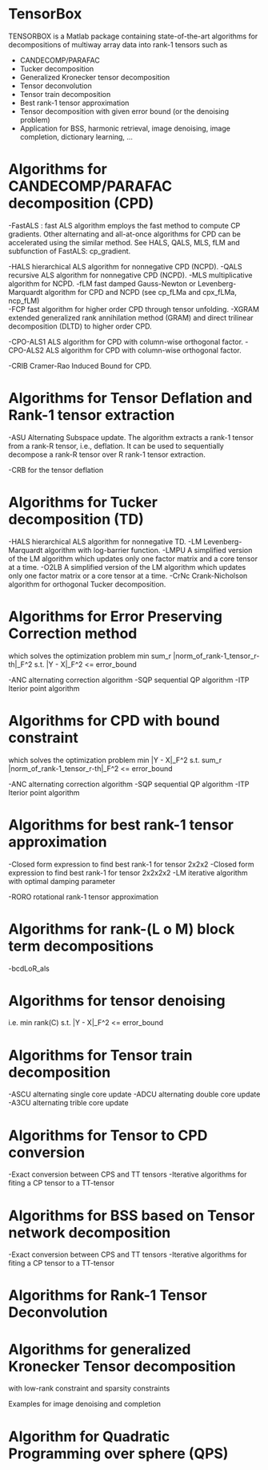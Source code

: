 # TensorBox
TENSORBOX is a Matlab package containing state-of-the-art algorithms
for decompositions of multiway array data into rank-1 tensors such as
  - CANDECOMP/PARAFAC
  - Tucker decomposition
  - Generalized Kronecker tensor decomposition
  - Tensor deconvolution
  - Tensor train decomposition
  - Best rank-1 tensor approximation
  - Tensor decomposition with given error bound (or the denoising problem)
  - Application for BSS, harmonic retrieval, image denoising, image
  completion, dictionary learning, ... 

#  Algorithms for CANDECOMP/PARAFAC decomposition (CPD)

-FastALS :   fast ALS algorithm employs the fast method to compute CP
            gradients. 
            Other alternating and all-at-once algorithms for CPD can be
            accelerated using the similar method. 
            See HALS, QALS, MLS, fLM and subfunction of FastALS:
            cp_gradient. 

-HALS        hierarchical ALS algorithm for nonnegative CPD (NCPD).
-QALS        recursive ALS algorithm for nonnegative CPD (NCPD).
-MLS         multiplicative algorithm for NCPD.
-fLM         fast damped Gauss-Newton or Levenberg-Marquardt algorithm for
            CPD and NCPD
            (see cp_fLMa and cpx_fLMa, ncp_fLM)  
-FCP         fast algorithm for higher order CPD through tensor unfolding.
-XGRAM       extended generalized rank annihilation method (GRAM) and
            direct trilinear decomposition (DLTD) to higher order CPD.
            
-CPO-ALS1    ALS algorithm for CPD with column-wise orthogonal factor.
-CPO-ALS2    ALS algorithm for CPD with column-wise orthogonal factor.

-CRIB       Cramer-Rao Induced Bound for CPD.

#  Algorithms for Tensor Deflation and Rank-1 tensor extraction 
-ASU         Alternating Subspace update. The algorithm extracts a rank-1
            tensor from a rank-R tensor, i.e., deflation. It can be used
            to sequentially decompose a rank-R tensor over R rank-1
            tensor extraction.

-CRB for the tensor deflation

#  Algorithms for Tucker decomposition (TD)
-HALS       hierarchical ALS algorithm for nonnegative TD.
-LM         Levenberg-Marquardt algorithm with log-barrier function.
-LMPU       A simplified version of the LM algorithm which updates only
           one factor matrix and a core tensor at a time.
-O2LB       A simplified version of the LM algorithm which updates only
           one factor matrix or a core tensor at a time.
-CrNc       Crank-Nicholson algorithm for orthogonal Tucker decomposition.

#  Algorithms for Error Preserving Correction method
which solves the optimization problem
      min   sum_r  |norm_of_rank-1_tensor_r-th|_F^2
      s.t.  |Y - X|_F^2 <= error_bound
       
-ANC       alternating correction algorithm
-SQP       sequential QP algorithm
-ITP       Iterior point algorithm

#  Algorithms for CPD with bound constraint
which solves the optimization problem
      min   |Y - X|_F^2
      s.t.  sum_r  |norm_of_rank-1_tensor_r-th|_F^2 <= error_bound
       
-ANC       alternating correction algorithm
-SQP       sequential QP algorithm
-ITP       Iterior point algorithm

#  Algorithms for best rank-1 tensor approximation
 -Closed form expression to find best rank-1 for tensor 2x2x2
 -Closed form expression to find best rank-1 for tensor 2x2x2x2
 -LM       iterative algorithm with optimal damping parameter

 -RORO     rotational rank-1 tensor approximation
 
 #  Algorithms for rank-(L o M) block term decompositions
 -bcdLoR_als

#  Algorithms for tensor denoising 
 i.e.   min rank(C)   s.t.  |Y - X|_F^2 <= error_bound
 
#  Algorithms for Tensor train decomposition
-ASCU     alternating single core update
-ADCU     alternating double core update
-A3CU     alternating trible core update

#  Algorithms for Tensor to CPD conversion
-Exact conversion between CPS and TT tensors
-Iterative algorithms for fiting a CP tensor to a TT-tensor

#  Algorithms for BSS based on Tensor network decomposition
-Exact conversion between CPS and TT tensors
-Iterative algorithms for fiting a CP tensor to a TT-tensor

#  Algorithms for Rank-1 Tensor Deconvolution

#  Algorithms for generalized Kronecker Tensor decomposition
 with low-rank constraint and sparsity constraints
 
Examples for image denoising and completion

#  Algorithm for Quadratic Programming over sphere (QPS)
